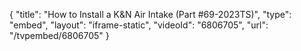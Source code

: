 {
    "title": "How to Install a K&N Air Intake (Part #69-2023TS)",
    "type": "embed",
    "layout": "iframe-static",
    "videoId": "6806705",
    "url": "\/tvpembed\/6806705"
}